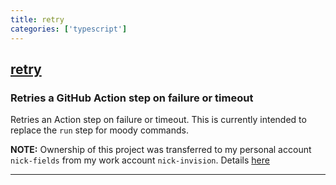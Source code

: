 ```yaml
---
title: retry
categories: ['typescript']
---
```

## [retry](https://github.com/nick-fields/retry)

### Retries a GitHub Action step on failure or timeout


Retries an Action step on failure or timeout. This is currently intended to replace the `run` step for moody commands.

**NOTE:** Ownership of this project was transferred to my personal account `nick-fields` from my work account `nick-invision`. Details [here](#Ownership)

---
